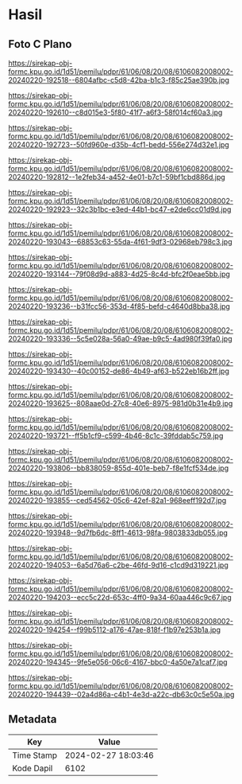 # Hasil

## Foto C Plano

https://sirekap-obj-formc.kpu.go.id/1d51/pemilu/pdpr/61/06/08/20/08/6106082008002-20240220-192518--6804afbc-c5d8-42ba-b1c3-f85c25ae390b.jpg

https://sirekap-obj-formc.kpu.go.id/1d51/pemilu/pdpr/61/06/08/20/08/6106082008002-20240220-192610--c8d015e3-5f80-41f7-a6f3-58f014cf60a3.jpg

https://sirekap-obj-formc.kpu.go.id/1d51/pemilu/pdpr/61/06/08/20/08/6106082008002-20240220-192723--50fd960e-d35b-4cf1-bedd-556e274d32e1.jpg

https://sirekap-obj-formc.kpu.go.id/1d51/pemilu/pdpr/61/06/08/20/08/6106082008002-20240220-192812--1e2feb34-a452-4e01-b7c1-59bf1cbd886d.jpg

https://sirekap-obj-formc.kpu.go.id/1d51/pemilu/pdpr/61/06/08/20/08/6106082008002-20240220-192923--32c3b1bc-e3ed-44b1-bc47-e2de6cc01d9d.jpg

https://sirekap-obj-formc.kpu.go.id/1d51/pemilu/pdpr/61/06/08/20/08/6106082008002-20240220-193043--68853c63-55da-4f61-9df3-02968eb798c3.jpg

https://sirekap-obj-formc.kpu.go.id/1d51/pemilu/pdpr/61/06/08/20/08/6106082008002-20240220-193144--79f08d9d-a883-4d25-8c4d-bfc2f0eae5bb.jpg

https://sirekap-obj-formc.kpu.go.id/1d51/pemilu/pdpr/61/06/08/20/08/6106082008002-20240220-193236--b31fcc56-353d-4f85-befd-c4640d8bba38.jpg

https://sirekap-obj-formc.kpu.go.id/1d51/pemilu/pdpr/61/06/08/20/08/6106082008002-20240220-193336--5c5e028a-56a0-49ae-b9c5-4ad980f39fa0.jpg

https://sirekap-obj-formc.kpu.go.id/1d51/pemilu/pdpr/61/06/08/20/08/6106082008002-20240220-193430--40c00152-de86-4b49-af63-b522eb16b2ff.jpg

https://sirekap-obj-formc.kpu.go.id/1d51/pemilu/pdpr/61/06/08/20/08/6106082008002-20240220-193625--808aae0d-27c8-40e6-8975-981d0b31e4b9.jpg

https://sirekap-obj-formc.kpu.go.id/1d51/pemilu/pdpr/61/06/08/20/08/6106082008002-20240220-193721--ff5b1cf9-c599-4b46-8c1c-39fddab5c759.jpg

https://sirekap-obj-formc.kpu.go.id/1d51/pemilu/pdpr/61/06/08/20/08/6106082008002-20240220-193806--bb838059-855d-401e-beb7-f8e1fcf534de.jpg

https://sirekap-obj-formc.kpu.go.id/1d51/pemilu/pdpr/61/06/08/20/08/6106082008002-20240220-193855--ced54562-05c6-42ef-82a1-968eeff192d7.jpg

https://sirekap-obj-formc.kpu.go.id/1d51/pemilu/pdpr/61/06/08/20/08/6106082008002-20240220-193948--9d7fb6dc-8ff1-4613-98fa-9803833db055.jpg

https://sirekap-obj-formc.kpu.go.id/1d51/pemilu/pdpr/61/06/08/20/08/6106082008002-20240220-194053--6a5d76a6-c2be-46fd-9d16-c1cd9d319221.jpg

https://sirekap-obj-formc.kpu.go.id/1d51/pemilu/pdpr/61/06/08/20/08/6106082008002-20240220-194203--ecc5c22d-653c-4ff0-9a34-60aa446c9c67.jpg

https://sirekap-obj-formc.kpu.go.id/1d51/pemilu/pdpr/61/06/08/20/08/6106082008002-20240220-194254--f99b5112-a176-47ae-818f-f1b97e253b1a.jpg

https://sirekap-obj-formc.kpu.go.id/1d51/pemilu/pdpr/61/06/08/20/08/6106082008002-20240220-194345--9fe5e056-06c6-4167-bbc0-4a50e7a1caf7.jpg

https://sirekap-obj-formc.kpu.go.id/1d51/pemilu/pdpr/61/06/08/20/08/6106082008002-20240220-194439--02a4d86a-c4b1-4e3d-a22c-db63c0c5e50a.jpg


## Metadata

| Key        | Value               |
| ---------- | ------------------- |
| Time Stamp | 2024-02-27 18:03:46 |
| Kode Dapil | 6102                |



